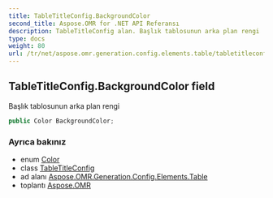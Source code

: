 ```yaml
---
title: TableTitleConfig.BackgroundColor
second_title: Aspose.OMR for .NET API Referansı
description: TableTitleConfig alan. Başlık tablosunun arka plan rengi
type: docs
weight: 80
url: /tr/net/aspose.omr.generation.config.elements.table/tabletitleconfig/backgroundcolor/
---
```

## TableTitleConfig.BackgroundColor field

Başlık tablosunun arka plan rengi

```csharp
public Color BackgroundColor;
```

### Ayrıca bakınız

* enum [Color](../../../aspose.omr.generation/color/)
* class [TableTitleConfig](../)
* ad alanı [Aspose.OMR.Generation.Config.Elements.Table](../../tabletitleconfig/)
* toplantı [Aspose.OMR](../../../)


